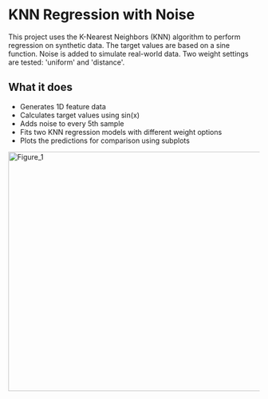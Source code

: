 # KNN Regression with Noise

This project uses the K-Nearest Neighbors (KNN) algorithm to perform regression on synthetic data. The target values are based on a sine function. Noise is added to simulate real-world data. Two weight settings are tested: 'uniform' and 'distance'.

## What it does

- Generates 1D feature data
- Calculates target values using sin(x)
- Adds noise to every 5th sample
- Fits two KNN regression models with different weight options
- Plots the predictions for comparison using subplots



<img width="640" height="480" alt="Figure_1" src="https://github.com/user-attachments/assets/cfb0e340-0e4e-4f6b-9da0-aed3a411e27b" />
